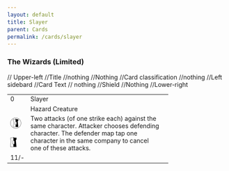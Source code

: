 ```yaml
---
layout: default
title: Slayer
parent: Cards
permalink: /cards/slayer
---
```


### The Wizards (Limited)

<table class="card">
  <tr>
    <td>0</td> // Upper-left
    <td>Slayer</td> //Title
    <td></td> //nothing
  </tr>
  <tr>
    <td></td> //Nothing
    <td>Hazard Creature</td> //Card classification
    <td></td> //nothing
  </tr>
  <tr>
    <td><img src="/assets/images/border-land.svg"><br><br><img src="/assets/images/border-hold.svg"></td> //Left sidebard
    <td>Two attacks (of one strike each) against the<br>
      same character. Attacker chooses defending<br>
      character. The defender map tap one<br>
      character in the same company to cancel<br>
      one of these attacks.</td> //Card Text
    <td></td> // nothing
  </tr>
  <tr>
    <td>11/-</td> //Shield
    <td></td> //Nothing
    <td></td> //Lower-right
  </tr>
</table>

